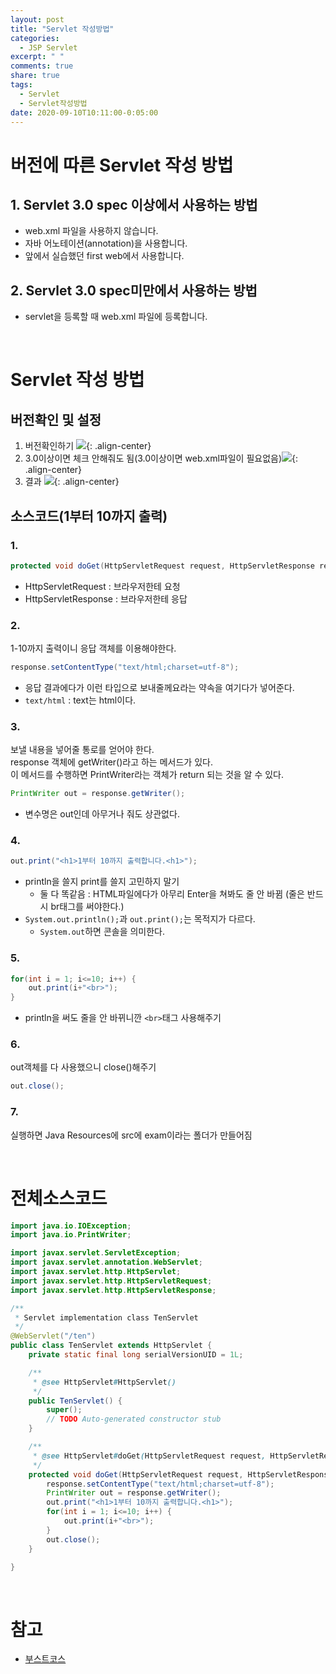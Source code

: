 ```yaml
---
layout: post
title: "Servlet 작성방법"
categories:
  - JSP Servlet
excerpt: " "
comments: true
share: true
tags:
  - Servlet
  - Servlet작성방법
date: 2020-09-10T10:11:00-0:05:00
---
```


# 버전에 따른 Servlet 작성 방법

## 1. Servlet 3.0 spec 이상에서 사용하는 방법

- web.xml 파일을 사용하지 않습니다.
- 자바 어노테이션(annotation)을 사용합니다.
- 앞에서 실습했던 first web에서 사용합니다.

## 2. Servlet 3.0 spec미만에서 사용하는 방법

- servlet을 등록할 때 web.xml 파일에 등록합니다.

<br>

# Servlet 작성 방법

## 버전확인 및 설정

1. 버전확인하기
   ​![](https://kimmy100b.github.io/assets/images/servlet/servletMake1.png){: .align-center}<br/>
2. 3.0이상이면 체크 안해줘도 됨(3.0이상이면 web.xml파일이 필요없음)​
   ![](https://kimmy100b.github.io/assets/images/servlet/servletMake2.png){: .align-center}<br/>
3. 결과
   ​![](https://kimmy100b.github.io/assets/images/servlet/servletMake3.png){: .align-center}<br/>

## 소스코드(1부터 10까지 출력)

### 1.

```java
protected void doGet(HttpServletRequest request, HttpServletResponse response) throws ServletException, IOException {
```

- HttpServletRequest : 브라우저한테 요청
- HttpServletResponse : 브라우저한테 응답

### 2.

1-10까지 출력이니 응답 객체를 이용해야한다.

```java
response.setContentType("text/html;charset=utf-8");
```

- 응답 결과에다가 이런 타입으로 보내줄께요라는 약속을 여기다가 넣어준다.
- `text/html` : text는 html이다.

### 3.

보낼 내용을 넣어줄 통로를 얻어야 한다.<br>
response 객체에 getWriter()라고 하는 메서드가 있다.<br>
이 메서드를 수행하면 PrintWriter라는 객체가 return 되는 것을 알 수 있다.

```java
PrintWriter out = response.getWriter();
```

- 변수명은 out인데 아무거나 줘도 상관없다.

### 4.

```java
out.print("<h1>1부터 10까지 출력합니다.<h1>");
```

- println을 쓸지 print를 쓸지 고민하지 말기
  - 둘 다 똑같음 : HTML파일에다가 아무리 Enter을 쳐봐도 줄 안 바뀜 (줄은 반드시 br태그를 써야한다.)
- `System.out.println();`과 `out.print();`는 목적지가 다르다.
  - `System.out`하면 콘솔을 의미한다.

### 5.

```java
for(int i = 1; i<=10; i++) {
	out.print(i+"<br>");
}
```

- println을 써도 줄을 안 바뀌니깐 `<br>`태그 사용해주기

### 6.

out객체를 다 사용했으니 close()해주기

```java
out.close();
```

### 7.

실행하면 Java Resources에 src에 exam이라는 폴더가 만들어짐

<br>

# 전체소스코드

```java
import java.io.IOException;
import java.io.PrintWriter;

import javax.servlet.ServletException;
import javax.servlet.annotation.WebServlet;
import javax.servlet.http.HttpServlet;
import javax.servlet.http.HttpServletRequest;
import javax.servlet.http.HttpServletResponse;

/**
 * Servlet implementation class TenServlet
 */
@WebServlet("/ten")
public class TenServlet extends HttpServlet {
	private static final long serialVersionUID = 1L;

    /**
     * @see HttpServlet#HttpServlet()
     */
    public TenServlet() {
        super();
        // TODO Auto-generated constructor stub
    }

	/**
	 * @see HttpServlet#doGet(HttpServletRequest request, HttpServletResponse response)
	 */
	protected void doGet(HttpServletRequest request, HttpServletResponse response) throws ServletException, IOException {
		response.setContentType("text/html;charset=utf-8");
		PrintWriter out = response.getWriter();
		out.print("<h1>1부터 10까지 출력합니다.<h1>");
		for(int i = 1; i<=10; i++) {
			out.print(i+"<br>");
		}
		out.close();
	}

}
```

<br>

# 참고

- [부스트코스](https://www.edwith.org/boostcourse-web/lecture/16687/)
